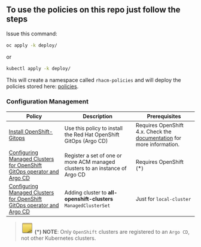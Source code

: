 ## To use the policies on this repo just follow the steps

Issue this command:

```bash
oc apply -k deploy/
```

or

```bash
kubectl apply -k deploy/
```

This will create a namespace called `rhacm-policies` and will deploy the policies stored here:
[policies](grc/policies/CM-Configuration-Management).

### Configuration Management

Policy  | Description | Prerequisites
------- | ----------- | -------------
[Install OpenShift-Gitops](./grc/policies/CM-Configuration-Management/policy-openshift-gitops-operator-patched.yaml) | Use this policy to install the Red Hat OpenShift GitOps (Argo CD) | Requires OpenShift 4.x. Check the [documentation](https://access.redhat.com/documentation/en-us/openshift_container_platform/4.10/html/cicd/gitops) for more information.
[Configuring Managed Clusters for OpenShift GitOps operator and Argo CD](./grc/policies/CM-Configuration-Management/policy-openshift-gitops-acm-integration.yaml) | Register a set of one or more ACM managed clusters to an instance of Argo CD | Requires OpenShift (*)
[Configuring Managed Clusters for OpenShift GitOps operator and Argo CD](./grc/policies/CM-Configuration-Management/policy-label-cluster.yaml) | Adding cluster to **all-openshift-clusters** `ManagedClusterSet` | Just for `local-cluster`

> ![NOTE](../images/note-icon.png) **(*) NOTE**: Only `OpenShift` clusters are registered to an `Argo CD`, not other Kubernetes clusters.
